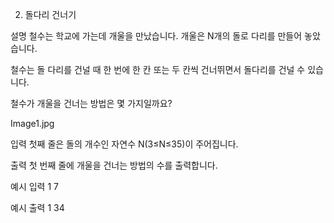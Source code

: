 2. 돌다리 건너기


설명
철수는 학교에 가는데 개울을 만났습니다. 개울은 N개의 돌로 다리를 만들어 놓았습니다.

철수는 돌 다리를 건널 때 한 번에 한 칸 또는 두 칸씩 건너뛰면서 돌다리를 건널 수 있습니다.

철수가 개울을 건너는 방법은 몇 가지일까요?

Image1.jpg


입력
첫째 줄은 돌의 개수인 자연수 N(3≤N≤35)이 주어집니다.

출력
첫 번째 줄에 개울을 건너는 방법의 수를 출력합니다.


예시 입력 1
7

예시 출력 1
34
